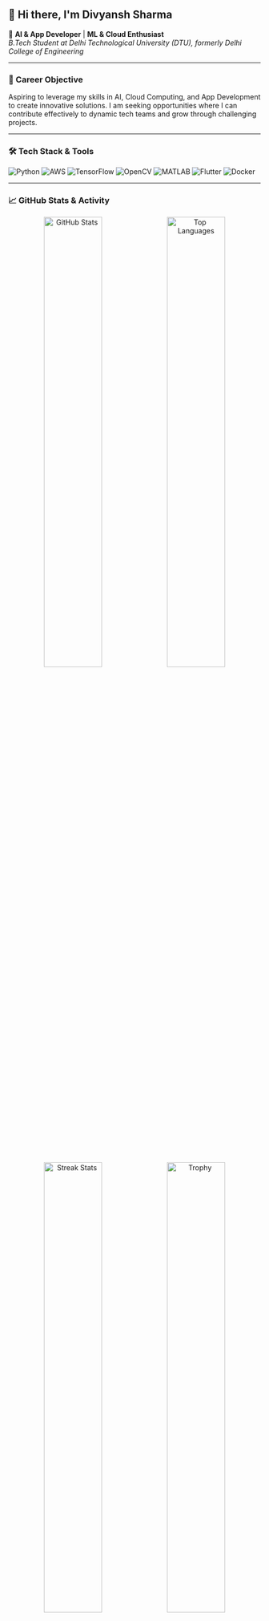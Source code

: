 ## 👋 Hi there, I'm **Divyansh Sharma**

🚀 **AI & App Developer** | **ML & Cloud Enthusiast**  
*B.Tech Student at Delhi Technological University (DTU), formerly Delhi College of Engineering*

---

### 🎯 Career Objective
Aspiring to leverage my skills in AI, Cloud Computing, and App Development to create innovative solutions. I am seeking opportunities where I can contribute effectively to dynamic tech teams and grow through challenging projects.

---

### 🛠️ Tech Stack & Tools
<p align="left">
  <img src="https://img.shields.io/badge/-Python-3776AB?style=flat&logo=python&logoColor=white" alt="Python" />
  <img src="https://img.shields.io/badge/-AWS-232F3E?style=flat&logo=amazon-aws&logoColor=white" alt="AWS" />
  <img src="https://img.shields.io/badge/-TensorFlow-FF6F00?style=flat&logo=tensorflow&logoColor=white" alt="TensorFlow" />
  <img src="https://img.shields.io/badge/-OpenCV-5C3EE8?style=flat&logo=opencv&logoColor=white" alt="OpenCV" />
  <img src="https://img.shields.io/badge/-MATLAB-0076A8?style=flat&logo=mathworks&logoColor=white" alt="MATLAB" />
  <img src="https://img.shields.io/badge/-Flutter-02569B?style=flat&logo=flutter&logoColor=white" alt="Flutter" />
  <img src="https://img.shields.io/badge/-Docker-2496ED?style=flat&logo=docker&logoColor=white" alt="Docker" />
</p>

---

### 📈 GitHub Stats & Activity
<p align="center">
  <img src="https://github-readme-stats.vercel.app/api?username=GhostRider2023&show_icons=true&theme=radical" width="48%" alt="GitHub Stats" />
  <img src="https://github-readme-stats.vercel.app/api/top-langs/?username=GhostRider2023&layout=compact&theme=radical" width="48%" alt="Top Languages" />
</p>
<p align="center">
  <img src="https://github-readme-streak-stats.herokuapp.com/?user=GhostRider2023&theme=radical" width="48%" alt="Streak Stats" />
  <img src="https://github-profile-trophy.vercel.app/?username=GhostRider2023&theme=radical&no-bg=true&margin-w=5" width="48%" alt="Trophy" />
</p>

---

### 🎓 Education
- B.Tech  (2023 - 2027)  
  *Delhi Technological University (DTU), formerly Delhi College of Engineering*

---

### 🚀 Projects & Experience
**Real-Time ANPR Vehicle Surveillance System**  
- **Objective:** Developed an Automatic Number Plate Recognition (ANPR) system for real-time vehicle surveillance using camera systems.  
- **Technologies:** Implemented using **Python**, **TensorFlow**, and **OpenCV**.  
- **Highlights:**  
  - Leveraged machine learning and computer vision techniques to accurately detect and read vehicle license plates in varying conditions.  
  - Integrated real-time data processing to enable immediate analysis and tracking of vehicles.  
  - Demonstrated the ability to build scalable, efficient, and impactful real-time applications.

---

### 🌱 Currently Learning & Future Goals
- Advancing my expertise in **Generative AI** & **NLP**  
- Enhancing skills in **AWS & Cloud Security**  
- Developing sophisticated, cross-platform apps with **Flutter**  
- Mastering containerization techniques with **Docker**

---

### 🤝 Let's Connect!
[![LinkedIn](https://img.shields.io/badge/-LinkedIn-0A66C2?style=flat&logo=linkedin&logoColor=white)](https://www.linkedin.com/in/divyansh-sharma-38962528a/overlay/contact-info/)  
[![Email](https://img.shields.io/badge/-Email-D14836?style=flat&logo=gmail&logoColor=white)](mailto:divyanshofficial1@gmail.com)

---

### ⚡ Fun Fact
I'm an avid hackathon participant and an enthusiastic open-source contributor who loves turning innovative ideas into reality!

🔗 *Let’s collaborate and drive innovation together!*

